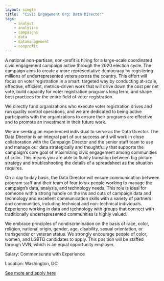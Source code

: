 ```yaml
---
layout: single
title:  "Civic Engagement Org: Data Director"
tags: 
    - analyst
    - analytics
    - campaigns
    - data
    - datamanagement
    - nonprofit
---
```

A national non-partisan, non-profit is hiring for a large-scale coordinated civic engagement campaign active through the 2020 election cycle. The campaign aims to create a more representative democracy by registering millions of underrepresented voters across the country. This effort will focus on voter registration in a smart, targeted way by conducting at-scale, effective, efficient, metrics-driven work that will drive down the cost per net vote, build capacity for voter registration programs long term, and shape best practices for the entire field of voter registration.

We directly fund organizations who execute voter registration drives and run quality control operations, and we are dedicated to being active participants with the organizations to ensure their programs are effective and to promote an investment in their future work.

We are seeking an experienced individual to serve as the Data Director. The Data Director is an integral part of our success and will work in close collaboration with the Campaign Director and the senior staff team to use and manage our data strategically and thoughtfully that supports the campaign’s core goal of maximizing civic engagement among communities of color. This means you are able to fluidly transition between big picture strategy and troubleshooting the details of a spreadsheet as the situation requires.  

On a day to day basis, the Data Director will ensure communication between program staff and their team of four to six people working to manage the campaign’s data, analysis, and technology needs. This role is ideal for someone with a strong handle on the ins and outs of campaign data and technology and excellent communication skills with a variety of partners and communities, including technical and non-technical individuals. Experience working in data and technology with groups that connect with traditionally underrepresented communities is highly valued. 

We embrace principles of nondiscrimination on the basis of race, color, religion, national origin, gender, age, disability, sexual orientation, or transgender or veteran status. We strongly encourage people of color, women, and LGBTQ candidates to apply. This position will be staffed through VVN, which is an equal opportunity employer.


Salary: Commensurate with Experience

Location: Washington, DC 


[See more and apply here](https://mesosolutions.recruitee.com/o/data-director-civic-engagement-organization)
